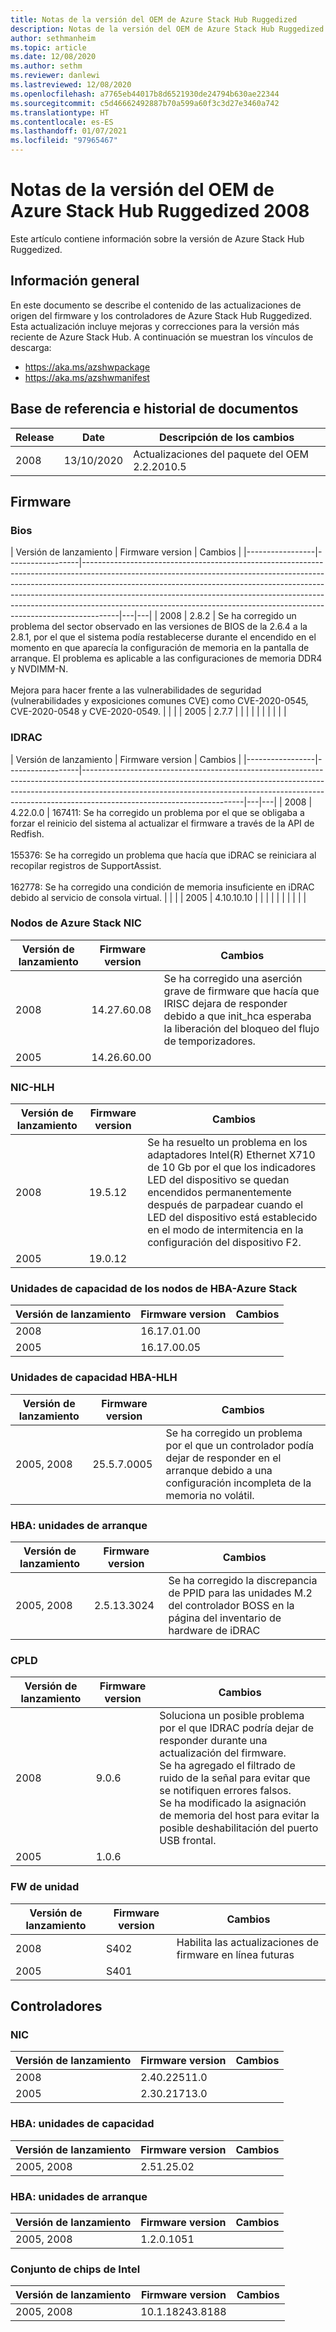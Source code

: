 ```yaml
---
title: Notas de la versión del OEM de Azure Stack Hub Ruggedized
description: Notas de la versión del OEM de Azure Stack Hub Ruggedized
author: sethmanheim
ms.topic: article
ms.date: 12/08/2020
ms.author: sethm
ms.reviewer: danlewi
ms.lastreviewed: 12/08/2020
ms.openlocfilehash: a7765eb44017b8d6521930de24794b630ae22344
ms.sourcegitcommit: c5d46662492887b70a599a60f3c3d27e3460a742
ms.translationtype: HT
ms.contentlocale: es-ES
ms.lasthandoff: 01/07/2021
ms.locfileid: "97965467"
---
```

# <a name="azure-stack-hub-ruggedized-2008-oem-release-notes"></a>Notas de la versión del OEM de Azure Stack Hub Ruggedized 2008

Este artículo contiene información sobre la versión de Azure Stack Hub Ruggedized.

## <a name="overview"></a>Información general

En este documento se describe el contenido de las actualizaciones de origen del firmware y los controladores de Azure Stack Hub Ruggedized. Esta actualización incluye mejoras y correcciones para la versión más reciente de Azure Stack Hub. A continuación se muestran los vínculos de descarga:

* https://aka.ms/azshwpackage
* https://aka.ms/azshwmanifest

## <a name="baseline-and-document-history"></a>Base de referencia e historial de documentos

| Release | Date       | Descripción de los cambios         |
|---------|------------|--------------------------------|
| 2008    | 13/10/2020 | Actualizaciones del paquete del OEM 2.2.2010.5 |

## <a name="firmware"></a>Firmware

### <a name="bios"></a>Bios

| Versión de lanzamiento | Firmware version | Cambios |
|-----------------|------------------|---------------------------------------------------------------------------------------------------------------------------------------------------------------------------------------------------------------------------------------------------------------------------------------------------------------------------------------------------------------------------------------------------------------|---|---|
| 2008            | 2.8.2            | Se ha corregido un problema del sector observado en las versiones de BIOS de la 2.6.4 a la 2.8.1, por el que el sistema podía restablecerse durante el encendido en el momento en que aparecía la configuración de memoria en la pantalla de arranque. El problema es aplicable a las configuraciones de memoria DDR4 y NVDIMM-N.<br><br>Mejora para hacer frente a las vulnerabilidades de seguridad (vulnerabilidades y exposiciones comunes CVE) como CVE-2020-0545, CVE-2020-0548 y CVE-2020-0549. |   |   |
| 2005            | 2.7.7            |                                                                                                                                                                                                                                                                                                                                                                                                               |   |   |
|                 |                  |                                                                                                                                                                                                                                                                                                                                                                                                               |   |   |

### <a name="idrac"></a>IDRAC

| Versión de lanzamiento | Firmware version | Cambios |
|-----------------|------------------|----------------------------------------------------------------------------------------------------------------------------------------------------------------------------------------------------------------------------------------------------------------------------------|---|---|
| 2008            | 4.22.0.0         | 167411: Se ha corregido un problema por el que se obligaba a forzar el reinicio del sistema al actualizar el firmware a través de la API de Redfish.<br><br>155376: Se ha corregido un problema que hacía que iDRAC se reiniciara al recopilar registros de SupportAssist.<br><br>162778: Se ha corregido una condición de memoria insuficiente en iDRAC debido al servicio de consola virtual. |   |   |
| 2005            | 4.10.10.10       |                                                                                                                                                                                                                                                                                  |   |   |
|                 |                  |                                                                                                                                                                                                                                                                                  |   |   |

### <a name="nic-azure-stack-nodes"></a>Nodos de Azure Stack NIC

| Versión de lanzamiento    | Firmware version    | Cambios                                                                                                          |
|--------------------|---------------------|------------------------------------------------------------------------------------------------------------------|
|     2008           |     14.27.60.08     | Se ha corregido una aserción grave de firmware que hacía que IRISC dejara de responder debido a que init_hca esperaba la liberación del bloqueo del flujo de temporizadores. |
|     2005           |     14.26.60.00     |                                                                                                                  |

### <a name="nic-hlh"></a>NIC-HLH

| Versión de lanzamiento    | Firmware version    | Cambios                                                                                                                                                                   |
|--------------------|---------------------|---------------------------------------------------------------------------------------------------------------------------------------------------------------------------|
|     2008           |     19.5.12         | Se ha resuelto un problema en los adaptadores Intel(R) Ethernet X710 de 10 Gb por el que los indicadores LED del dispositivo se quedan encendidos permanentemente después de parpadear cuando el LED del dispositivo está establecido en el modo de intermitencia en la configuración del dispositivo F2. |
|     2005           |     19.0.12         |                                                                                                                                                                           |

### <a name="hba-azure-stack-node-capacity-drives"></a>Unidades de capacidad de los nodos de HBA-Azure Stack

| Versión de lanzamiento    | Firmware version    | Cambios    |
|--------------------|---------------------|------------|
|     2008           |     16.17.01.00     |            |
|     2005           |     16.17.00.05     |            |

### <a name="hba-hlh-capacity-drives"></a>Unidades de capacidad HBA-HLH

|     Versión de lanzamiento |     Firmware version |     Cambios                                                                                           |
|---------------------|----------------------|-------------------------------------------------------------------------------------------------------|
| 2005, 2008          | 25.5.7.0005          | Se ha corregido un problema por el que un controlador podía dejar de responder en el arranque debido a una configuración incompleta de la memoria no volátil. |

### <a name="hba---boot-drives"></a>HBA: unidades de arranque

| Versión de lanzamiento | Firmware version | Cambios                                                                                   |
|-----------------|------------------|-------------------------------------------------------------------------------------------|
| 2005, 2008      | 2.5.13.3024      | Se ha corregido la discrepancia de PPID para las unidades M.2 del controlador BOSS en la página del inventario de hardware de iDRAC |

### <a name="cpld"></a>CPLD

| Versión de lanzamiento | Firmware version | Cambios                                                                                                                                                                                                |
|-----------------|------------------|--------------------------------------------------------------------------------------------------------------------------------------------------------------------------------------------------------|
|     2008        |     9.0.6        | Soluciona un posible problema por el que IDRAC podría dejar de responder durante una actualización del firmware.<br> Se ha agregado el filtrado de ruido de la señal para evitar que se notifiquen errores falsos.<br> Se ha modificado la asignación de memoria del host para evitar la posible deshabilitación del puerto USB frontal. |
|     2005        |     1.0.6        |                                                                                                                                                                                                        |

### <a name="drive-fw"></a>FW de unidad

| Versión de lanzamiento | Firmware version | Cambios                                |
|-----------------|------------------|----------------------------------------|
| 2008            | S402             | Habilita las actualizaciones de firmware en línea futuras |
| 2005            | S401             |                                        |

## <a name="drivers"></a>Controladores

### <a name="nic"></a>NIC

| Versión de lanzamiento | Firmware version | Cambios                                |
|-----------------|------------------|----------------------------------------|
| 2008            | 2.40.22511.0    |  |
| 2005            | 2.30.21713.0 |                                        |

### <a name="hba---capacity-drives"></a>HBA: unidades de capacidad

| Versión de lanzamiento | Firmware version | Cambios |
|-----------------|------------------|---------|
|  2005, 2008   |  2.51.25.02  |         |

### <a name="hba---boot-drives"></a>HBA: unidades de arranque

| Versión de lanzamiento | Firmware version | Cambios |
|-----------------|------------------|---------|
|  2005, 2008   |  1.2.0.1051 |         |

### <a name="intel-chipset"></a>Conjunto de chips de Intel

| Versión de lanzamiento | Firmware version | Cambios |
|-----------------|------------------|---------|
|  2005, 2008   | 10.1.18243.8188 |         |
